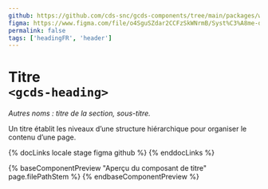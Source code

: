 ```yaml
---
github: https://github.com/cds-snc/gcds-components/tree/main/packages/web/src/components/gcds-heading
figma: https://www.figma.com/file/o4SguSZdar2CCFzSkWNrmB/Syst%C3%A8me-de-design-GC?type=design&node-id=114-3354&mode=design&t=1DaL24vHpjRRfHHm-0
permalink: false
tags: ['headingFR', 'header']
---
```


# Titre <br>`<gcds-heading>`

_Autres noms : titre de la section, sous-titre._

Un titre établit les niveaux d’une structure hiérarchique pour organiser le contenu d’une page.

{% docLinks locale stage figma github %}
{% enddocLinks %}

{% baseComponentPreview "Aperçu du composant de titre" page.filePathStem %}
{% endbaseComponentPreview %}
